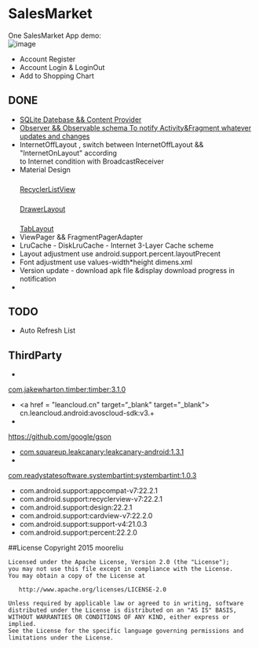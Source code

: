 # SalesMarket
One SalesMarket App demo:  
 ![image](http://ac-rzryaqf5.clouddn.com/f8ffc5dae42c4956.png)
 
* Account Register
* Account Login & LoginOut
* Add to Shopping Chart

## DONE

* <a href = "https://github.com/mooreliu/SalesMarket/tree/master/app/src/main/java/com/mooreliu/db"
target = "_blank" >
SQLite Datebase && Content Provider  </a>
* <a href = "https://github.com/mooreliu/SalesMarket/tree/master/app/src/main/java/com/mooreliu/sync"
target = "_blank" >
Observer && Observable schema To notify Activity&Fragment whatever updates and changes </a>
* InternetOffLayout , switch between InternetOffLayout && "InternetOnLayout" according  
to Internet condition with BroadcastReceiver
* Material Design 
  ### <a href = "https://github.com/mooreliu/SalesMarket/blob/master/app/src/main/java/com/mooreliu/adapter/CustomRecyclerListAdapter.java"  target = "_blank" >
  RecyclerListView   </a>
  ### <a href = ""  target="_blank">
  DrawerLayout  </a>
  ### <a href = "https://github.com/mooreliu/SalesMarket/blob/master/app/src/main/java/com/mooreliu/adapter/TabFragmentAdapter.java" target = "_blank">
  TabLayout  </a>
* ViewPager && FragmentPagerAdapter
* LruCache - DiskLruCache - Internet  3-Layer Cache scheme
* Layout adjustment use android.support.percent.layoutPrecent
* Font adjustment use values-width*height dimens.xml 
* Version update - download apk file &display download progress in notification
*

## TODO

* Auto Refresh List

## ThirdParty

* <a href = "http://github.com/JakeWharton/timber/" target="_blank" >
com.jakewharton.timber:timber:3.1.0   </a>
* <a href = "leancloud.cn" target=“_blank" target="_blank">
cn.leancloud.android:avoscloud-sdk:v3.+  </a>
* <a href = "com.goole.code.gson:gson:2.3.1" target="_blank" target="_blank">
https://github.com/google/gson </a>
* <a href = "https://github.com/square/leakcanary"  target="_blank"> 
	com.squareup.leakcanary:leakcanary-android:1.3.1  </a>
* <a href = "https://github.com/jgilfelt/SystemBarTint" target="_blank" >
com.readystatesoftware.systembartint:systembartint:1.0.3   </a>
* com.android.support:appcompat-v7:22.2.1
* com.android.support:recyclerview-v7:22.2.1
* com.android.support:design:22.2.1
* com.android.support:cardview-v7:22.2.0
* com.android.support:support-v4:21.0.3
* com.android.support:percent:22.2.0



##License
    Copyright 2015 mooreliu

    Licensed under the Apache License, Version 2.0 (the "License");
    you may not use this file except in compliance with the License.
    You may obtain a copy of the License at

       http://www.apache.org/licenses/LICENSE-2.0

    Unless required by applicable law or agreed to in writing, software
    distributed under the License is distributed on an "AS IS" BASIS,
    WITHOUT WARRANTIES OR CONDITIONS OF ANY KIND, either express or implied.
    See the License for the specific language governing permissions and
    limitations under the License.

  [1]: https://github.com/mooreliu